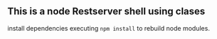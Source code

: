## This is a node Restserver shell using clases


install dependencies executing ```npm install``` to rebuild node modules. 
